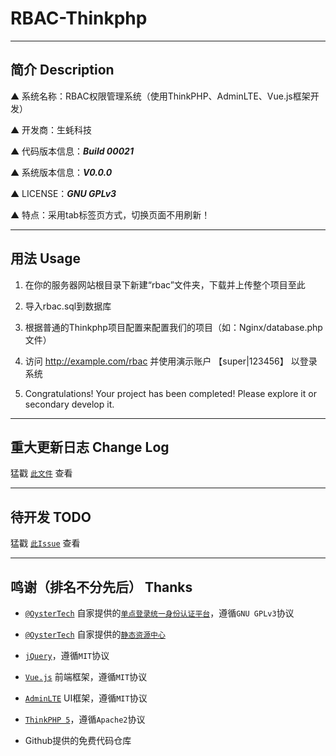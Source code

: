 # RBAC-Thinkphp

---

## 简介 Description

▲ 系统名称：RBAC权限管理系统（使用ThinkPHP、AdminLTE、Vue.js框架开发）

▲ 开发商：生蚝科技

▲ 代码版本信息：***Build 00021***

▲ 系统版本信息：***V0.0.0***

▲ LICENSE：***GNU GPLv3***

▲ 特点：采用tab标签页方式，切换页面不用刷新！

---

## 用法 Usage

1. 在你的服务器网站根目录下新建“rbac”文件夹，下载并上传整个项目至此

2. 导入rbac.sql到数据库

3. 根据普通的Thinkphp项目配置来配置我们的项目（如：Nginx/database.php文件）

4. 访问 http://example.com/rbac 并使用演示账户 【super|123456】 以登录系统

5. Congratulations! Your project has been completed! Please explore it or secondary develop it.

---

## 重大更新日志 Change Log

猛戳 [`此文件`](https://github.com/SmallOyster/RBAC-Thinkphp/blob/master/CHANGELOG.md) 查看

---

## 待开发 TODO

猛戳 [`此Issue`](https://github.com/SmallOyster/RBAC-Thinkphp/issues/1) 查看

---

## 鸣谢（排名不分先后） Thanks

* [`@OysterTech`](https://github.com/OysterTech) 自家提供的[`单点登录统一身份认证平台`](https://github.com/OysterTech/OT-SSO)，遵循`GNU GPLv3`协议

* [`@OysterTech`](https://github.com/OysterTech) 自家提供的[`静态资源中心`](https://static.xshgzs.com)

* [`jQuery`](https://jquery.org/)，遵循`MIT`协议

* [`Vue.js`](https://github.com/vuejs/vue) 前端框架，遵循`MIT`协议

* [`AdminLTE`](https://github.com/almasaeed2010/AdminLTE) UI框架，遵循`MIT`协议

* [`ThinkPHP 5`](https://github.com/top-think/framework/tree/5.1)，遵循`Apache2`协议

* Github提供的免费代码仓库
